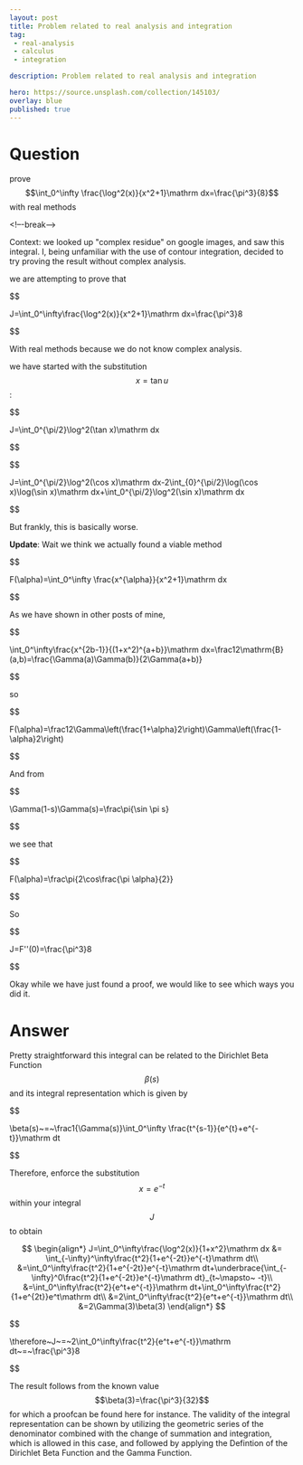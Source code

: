 ```yaml
---
layout: post
title: Problem related to real analysis and integration
tag:
 - real-analysis
 - calculus
 - integration

description: Problem related to real analysis and integration

hero: https://source.unsplash.com/collection/145103/
overlay: blue 
published: true
---
```


# Question 

prove $$\int_0^\infty \frac{\log^2(x)}{x^2+1}\mathrm dx=\frac{\pi^3}{8}$$ with real methods

<!–-break-–>


Context: we looked up "complex residue" on google images, and saw this integral.
 I, being unfamiliar with the use of contour integration, decided to try proving the result without complex analysis.

we are  attempting to prove that 


$$

J=\int_0^\infty\frac{\log^2(x)}{x^2+1}\mathrm dx=\frac{\pi^3}8

$$


With real methods because we do not know complex analysis.

we have started with the substitution $$x=\tan u$$:


$$

J=\int_0^{\pi/2}\log^2(\tan x)\mathrm dx

$$




$$

J=\int_0^{\pi/2}\log^2(\cos x)\mathrm dx-2\int_{0}^{\pi/2}\log(\cos x)\log(\sin x)\mathrm dx+\int_0^{\pi/2}\log^2(\sin x)\mathrm dx

$$


But frankly, this is basically worse.




**Update**: Wait we think we actually found a viable method


$$

F(\alpha)=\int_0^\infty \frac{x^{\alpha}}{x^2+1}\mathrm dx

$$


As we have shown in other posts of mine,


$$

\int_0^\infty\frac{x^{2b-1}}{(1+x^2)^{a+b}}\mathrm dx=\frac12\mathrm{B}(a,b)=\frac{\Gamma(a)\Gamma(b)}{2\Gamma(a+b)}

$$


so 


$$

F(\alpha)=\frac12\Gamma\left(\frac{1+\alpha}2\right)\Gamma\left(\frac{1-\alpha}2\right)

$$


And from 


$$

\Gamma(1-s)\Gamma(s)=\frac\pi{\sin \pi s}

$$


we see that


$$

F(\alpha)=\frac\pi{2\cos\frac{\pi \alpha}{2}}

$$


So 

$$

J=F''(0)=\frac{\pi^3}8

$$


Okay while we have just found a proof, we would like to see which ways you did it.


# Answer 


Pretty straightforward this integral can be related to the Dirichlet Beta Function $$\beta(s)$$ and its integral representation which is given by



$$

\beta(s)~=~\frac1{\Gamma(s)}\int_0^\infty \frac{t^{s-1}}{e^{t}+e^{-t}}\mathrm dt

$$



Therefore, enforce the substitution $$x=e^{-t}$$ within your integral $$J$$ to obtain

$$
\begin{align*}
J=\int_0^\infty\frac{\log^2(x)}{1+x^2}\mathrm dx &= \int_{-\infty}^\infty\frac{t^2}{1+e^{-2t}}e^{-t}\mathrm dt\\
&=\int_0^\infty\frac{t^2}{1+e^{-2t}}e^{-t}\mathrm dt+\underbrace{\int_{-\infty}^0\frac{t^2}{1+e^{-2t}}e^{-t}\mathrm dt}_{t~\mapsto~ -t}\\
&=\int_0^\infty\frac{t^2}{e^t+e^{-t}}\mathrm dt+\int_0^\infty\frac{t^2}{1+e^{2t}}e^t\mathrm dt\\
&=2\int_0^\infty\frac{t^2}{e^t+e^{-t}}\mathrm dt\\
&=2\Gamma(3)\beta(3)
\end{align*}
$$


$$

\therefore~J~=~2\int_0^\infty\frac{t^2}{e^t+e^{-t}}\mathrm dt~=~\frac{\pi^3}8

$$



The result follows from the known value $$\beta(3)=\frac{\pi^3}{32}$$ for which a proofcan be found here for instance. The validity of the integral representation can be shown by utilizing the geometric series of the denominator combined with the change of summation and integration, which is allowed in this case, and followed by applying the Defintion of the Dirichlet Beta Function and the Gamma Function.


